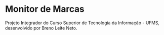# Monitor de Marcas

Projeto Integrador do Curso Superior de Tecnologia da Informação - UFMS, desenvolvido por Breno Leite Neto.

## 

